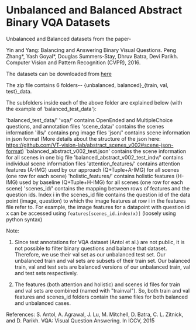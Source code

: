 # Unbalanced and Balanced Abstract Binary VQA Datasets

Unbalanced and Balanced datasets from the paper- 

Yin and Yang: Balancing and Answering Binary Visual Questions.
Peng Zhang\*, Yash Goyal\*, Douglas Summers-Stay, Dhruv Batra, Devi Parikh.
Computer Vision and Pattern Recognition (CVPR), 2016.

The datasets can be downloaded from [here](https://computing.ece.vt.edu/~ygoyal/binaryVQA_dataset/binaryVQA_dataset.zip)

The zip file contains 6 folders-- {unbalanced, balanced}_{train, val, test}_data.

The subfolders inside each of the above folder are explained below (with the example of 'balanced_test_data'):

'balanced_test_data/' 
    'vqa/' contains OpenEnded and MultipleChoice questions, and annotation files
    'scene_data/' contains the scenes information
		'ills/' contains png image files
		'json/' contains scene information in json format (More details about the structure of the json here: https://github.com/VT-vision-lab/abstract_scenes_v002#scene-json-format)
			'balanced_abstract_v002_test.json' contains the scene information for all scenes in one big file
			'balanced_abstract_v002_test_indv/' contains individual scene information files
	'attention_features/' contains attention features (A-IMG) used by our approach (Q+Tuple+A-IMG) for all scenes (one row for each scene)
	'holistic_features/' contains holistic features (H-IMG) used by baseline (Q+Tuple+H-IMG) for all scenes (one row for each scene)
	'scenes_id/' contains the mapping between rows of features and the question ids. Index i in the scenes_id file contains the question id of the data point (image, question) to which the image features at row i in the features file refer to. For example, the image features for a datapoint with question id x can be accessed using `features[scenes_id.index(x)]` (loosely using python syntax)


Note:

1. Since test annotations for VQA dataset (Antol et al.) are not public, it is not possible to filter binary questions and balance that dataset. Therefore, we use their val set as our unbalanced test set. Our unbalanced train and val sets are subsets of their train set. Our balanced train, val and test sets are balanced versions of our unbalanced train, val and test sets respectively.

2. The features (both attention and holistic) and scenes id files for train and val sets are combined (named with "trainval"). So, both train and val features and scenes_id folders contain the same files for both balanced and unbalanced cases.



References:
S. Antol, A. Agrawal, J. Lu, M. Mitchell, D. Batra, C. L. Zitnick, and D. Parikh. VQA: Visual Question Answering. In ICCV, 2015
